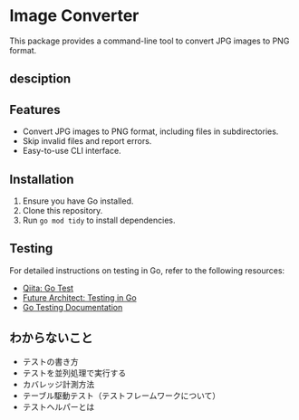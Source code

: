 # Image Converter

This package provides a command-line tool to convert JPG images to PNG format. 

## desciption


## Features

- Convert JPG images to PNG format, including files in subdirectories.
- Skip invalid files and report errors.
- Easy-to-use CLI interface.

## Installation

1. Ensure you have Go installed.
2. Clone this repository.
3. Run `go mod tidy` to install dependencies.

## Testing

For detailed instructions on testing in Go, refer to the following resources:

- [Qiita: Go Test](https://qiita.com/ichiban@github/items/b5f8e5c7e00c85cb5ca7)
- [Future Architect: Testing in Go](https://future-architect.github.io/articles/20200601/#%E3%83%86%E3%82%B9%E3%83%88%E3%81%8C%E3%81%97%E3%81%9F%E3%81%84)
- [Go Testing Documentation](https://pkg.go.dev/testing)

## わからないこと
- テストの書き方
- テストを並列処理で実行する
- カバレッジ計測方法
- テーブル駆動テスト（テストフレームワークについて）
- テストヘルパーとは